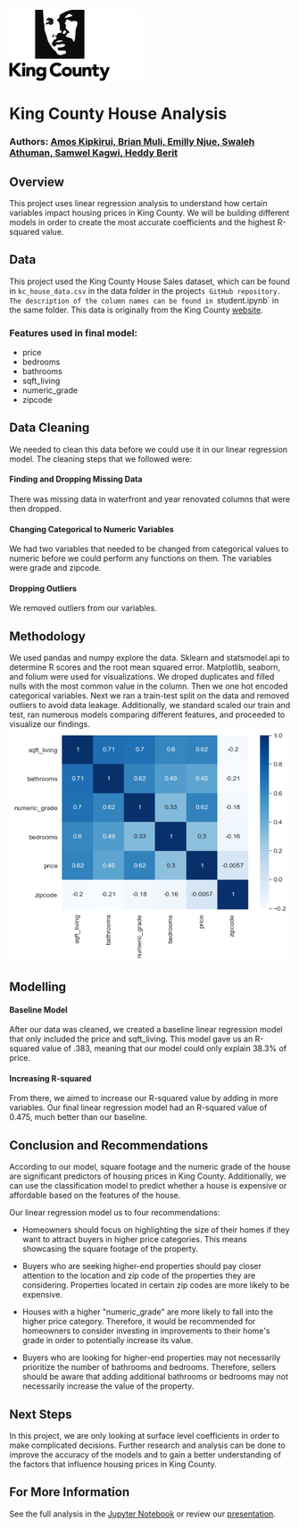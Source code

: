 ![king_county_logo](./images/king_county_logo.png)


# King County House Analysis

### Authors: [Amos Kipkirui, Brian Muli, Emilly Njue, Swaleh Athuman, Samwel Kagwi, Heddy Berit](https://github.com/swalehmwadime/dsc-phase-2-project-v2-3.git)

## Overview

This project uses linear regression analysis to understand how certain variables impact housing prices in King County. We will be building different models in order to create the most accurate coefficients and the highest R-squared value.

## Data
This project used the King County House Sales dataset, which can be found in  `kc_house_data.csv` in the data folder in the project`s GitHub repository. The description of the column names can be found in `student.ipynb` in the same folder. This data is originally from the King County [website](https://gis-kingcounty.opendata.arcgis.com/).

### Features used in final model:
- price
- bedrooms
- bathrooms
- sqft_living
- numeric_grade 
- zipcode

## Data Cleaning

We needed to clean this data before we could use it in our linear regression model.  The cleaning steps that we followed were:

#### Finding and Dropping Missing Data
There was missing data in waterfront and year renovated columns that were then dropped.

#### Changing Categorical to Numeric Variables
We had two variables that needed to be changed from categorical values to numeric before we could perform any functions on them.  The variables were grade and zipcode.

#### Dropping Outliers
We removed outliers from our variables.


## Methodology
We used pandas and numpy explore the data. Sklearn and statsmodel.api to determine R scores and the root mean squared error. Matplotlib, seaborn, and folium  were used for visualizations. We droped duplicates and filled nulls with the most common value in the column. Then we one hot encoded categorical variables. Next we ran a train-test split on the data and removed outliers to avoid data leakage. Additionally, we standard scaled our train and test, ran numerous models comparing different features, and proceeded to visualize our findings.
![Correlation_Heatmap](./images/Correlation_Heatmap.png)

## Modelling

#### Baseline Model
After our data was cleaned, we created a baseline linear regression model that only included the price and sqft_living. This model gave us an R-squared value of .383, meaning that our model could only explain 38.3% of price.

#### Increasing R-squared
From there, we aimed to increase our R-squared value by adding in more variables. Our final linear regression model had an R-squared value of 0.475, much better than our baseline.

## Conclusion and Recommendations

According to our model, square footage and the numeric grade of the house are significant predictors of housing prices in King County. Additionally, we can use the classification model to predict whether a house is expensive or affordable based on the features of the house.

Our linear regression model us to four recommendations:

* Homeowners should focus on highlighting the size of their homes if they want to attract buyers in higher price categories. This means showcasing the square footage of the property.

* Buyers who are seeking higher-end properties should pay closer attention to the location and zip code of the properties they are considering. Properties located in certain zip codes are more likely to be expensive.

* Houses with a higher "numeric_grade" are more likely to fall into the higher price category. Therefore, it would be recommended for homeowners to consider investing in improvements to their home's grade in order to potentially increase its value.

* Buyers who are looking for higher-end properties may not necessarily prioritize the number of bathrooms and bedrooms. Therefore, sellers should be aware that adding additional bathrooms or bedrooms may not necessarily increase the value of the property.


## Next Steps

In this project, we are only looking at surface level coefficients in order to make complicated decisions. Further research and analysis can be done to improve the accuracy of the models and to gain a better understanding of the factors that influence housing prices in King County.

## For More Information

See the full analysis in the [Jupyter Notebook](https://github.com/swalehmwadime/dsc-phase-2-project-v2-3/blob/main/student.ipynb) or review our [presentation](https://github.com/swalehmwadime/dsc-phase-2-project-v2-3/blob/main/presentation.pdf).
